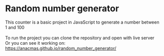 <h1>Random number generator</h1>

This counter is a basic project in JavaScript to generate a number between 1 and 100<br>
<br>
To run the project you can clone the repository and open with live server
<br>
Or you can see it working on: https://anacmas.github.io/random_number_generator/
